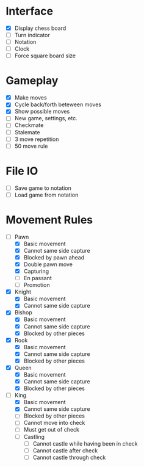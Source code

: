 # Interface

- [x] Display chess board
- [ ] Turn indicator
- [ ] Notation
- [ ] Clock
- [ ] Force square board size

# Gameplay

- [x] Make moves
- [x] Cycle back/forth beteween moves
- [x] Show possible moves
- [ ] New game, settings, etc.
- [ ] Checkmate
- [ ] Stalemate
- [ ] 3 move repetition
- [ ] 50 move rule

# File IO

- [ ] Save game to notation
- [ ] Load game from notation

# Movement Rules

- [ ] Pawn
  - [x] Basic movement
  - [x] Cannot same side capture
  - [x] Blocked by pawn ahead
  - [x] Double pawn move
  - [x] Capturing
  - [ ] En passant
  - [ ] Promotion
- [x] Knight
  - [x] Basic movement
  - [x] Cannot same side capture
- [x] Bishop
  - [x] Basic movement
  - [x] Cannot same side capture
  - [x] Blocked by other pieces
- [x] Rook
  - [x] Basic movement
  - [x] Cannot same side capture
  - [x] Blocked by other pieces
- [x] Queen
  - [x] Basic movement
  - [x] Cannot same side capture
  - [x] Blocked by other pieces
- [ ] King
  - [x] Basic movement
  - [x] Cannot same side capture
  - [ ] Blocked by other pieces
  - [ ] Cannot move into check
  - [ ] Must get out of check
  - [ ] Castling
    - [ ] Cannot castle while having been in check
    - [ ] Cannot castle after check
    - [ ] Cannot castle through check
